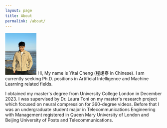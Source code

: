 ```yaml
---
layout: page
title: About
permalink: /about/
---
```


<img src="/assets/images/yitai-cheng.JPG" width="100"> Hi, My name is Yitai Cheng (程翊泰 in Chinese). I am currently seeking Ph.D. positions in Artificial Intelligence and Machine Learning related fields. 


I obtained my master's degree from University College London in December 2023. I was supervised by Dr. Laura Toni on my master's research project which focused on neural compression for 360-degree videos. Before that I was an undergraduate student major in Telecommunications Engineering with Management registered in Queen Mary University of London and Beijing University of Posts and Telecommunications.  

